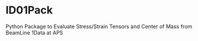 # ID01Pack
Python Package to Evaluate Stress/Strain Tensors and Center of Mass from BeamLine 1Data at APS
